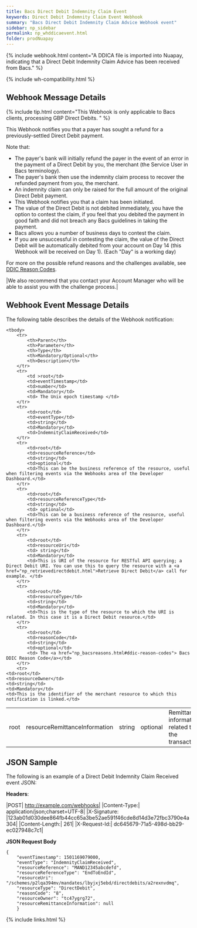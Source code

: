 ```yaml
---
title: Bacs Direct Debit Indemnity Claim Event
keywords: Direct Debit Indemnity Claim Event Webhook
summary: "Bacs Direct Debit Indemnity Claim Advice Webhook event"
sidebar: np_sidebar
permalink: np_whddicaevent.html
folder: prodNuapay
---
```


{% include webhook.html content="A DDICA file is imported into Nuapay, indicating that a Direct Debit Indemnity Claim Advice has been received from Bacs." %}

{% include wh-compatibility.html %}

## Webhook Message Details

{% include tip.html content="This Webhook is only applicable to Bacs clients, processing GBP Direct Debits. " %}


This Webhook notifies you that a payer has sought a refund for a previously-settled Direct Debit payment.

Note that:
* The payer's bank will initially refund the payer in the event of an error in the payment of a Direct Debit by you, the merchant (the Service User in Bacs terminology).
* The payer's bank then use the indemnity claim process to recover the refunded payment from you, the merchant.
* An indemnity claim can only be raised for the full amount of the original Direct Debit payment.
* This Webhook notifies you that a claim has been initiated.
* The value of the Direct Debit is not debited immediately, you have the option to contest the claim, if you feel that you debited the payment in good faith and did not breach any Bacs guidelines in taking the payment.
* Bacs allows you a number of business days to contest the claim.
* If you are unsuccessful in contesting the claim, the value of the Direct Debit will be automatically debited from your account on Day 14 (this Webhook will be received on Day 1). (Each "Day" is a working day)

For more on the possible refund reasons and the challenges available, see [DDIC Reason Codes](np_bacsreasons.html#ddic-reason-codes).

|We also recommend that you contact your Account Manager who will be able to assist you with the challenge process.|

## Webhook Event Message Details

<p>
	The following table describes the details of the Webhook notification:</p>
<table cellspacing="0">

	<tbody>
		<tr>
			<th>Parent</th>
			<th>Parameter</th>
			<th>Type</th>
			<th>Mandatory/Optional</th>
			<th>Description</th>
		</tr>
		<tr>
			<td >root</td>
			<td>eventTimestamp</td>
			<td>number</td>
			<td>Mandatory</td>
			<td> The Unix epoch timestamp </td>
		</tr>
		<tr>
			<td>root</td>
			<td>eventType</td>
			<td>string</td>
			<td>Mandatory</td>
			<td>IndemnityClaimReceived</td>
		</tr>		
		<tr>
			<td>root</td>
			<td>resourceReference</td>
			<td>string</td>
			<td>optional</td>
			<td>This can be the business reference of the resource, useful when filtering events via the Webhooks area of the Developer Dashboard.</td>
		</tr>
		<tr>
			<td>root</td>
			<td>resourceReferenceType</td>
			<td>string</td>
			<td> optional</td>
			<td>This can be a business reference of the resource, useful when filtering events via the Webhooks area of the Developer Dashboard.</td>
		</tr>
		<tr>
			<td>root</td>
			<td>resourceUri</td>
			<td> string</td>
			<td>Mandatory</td>
			<td>This is URI of the resource for RESTful API querying; a Direct Debit URI. You can use this to query the resource with a <a href="np_retrievedirectdebit.html">Retrieve Direct Debit</a> call for example. </td>
		</tr>		
		<tr>
			<td>root</td>
			<td>resourceType</td>
			<td>string</td>
			<td>Mandatory</td>
			<td>This is the type of the resource to which the URI is related. In this case it is a Direct Debit resource.</td>
		</tr>
		<tr>
			<td>root</td>
			<td>reasonCode</td>
			<td>string</td>
			<td>optional</td>
            <td> The <a href="np_bacsreasons.html#ddic-reason-codes"> Bacs DDIC Reason Code</a></td>
		</tr>
		<tr>
	<td>root</td>
	<td>resourceOwner</td>
	<td>string</td>
	<td>Mandatory</td>
	<td>This is the identifier of the merchant resource to which this notification is linked.</td>
</tr>
		<tr>
  <td>root</td>
  <td>resourceRemittanceInformation</td>
  <td>string</td>
  <td>optional</td>
  <td>Remittance information related to the transaction.</td>
</tr>
	</tbody>
</table>


## JSON Sample

The following is an example of a Direct Debit Indemnity Claim Received event JSON:

<b>Headers</b>:


|POST| http://example.com/webhooks|
|Content-Type:| application/json;charset=UTF-8|
|X-Signature: |123ab01d030dee864fb44cc65a3be52ae591f46cde8d14d3e72fbc3790e4a304|
|Content-Length:| 261|
|X-Request-Id:| dc645679-71a5-498d-bb29-ec027948c7c1|

<b>JSON Request Body</b>
<pre>
<code class="json">{
    "eventTimestamp": 1501169079000,
    "eventType": "IndemnityClaimReceived",
	"resourceReference": "MAND12345abcdefd",
	"resourceReferenceType": "EndToEndId",
	"resourceUri": "/schemes/p2lqa394mv/mandates/lbyjxj5ebd/directdebits/a2rexnvdmq",
	"resourceType": "DirectDebit",
	"reasonCode": "8",
	"resourceOwner": "tc47ygrg72",
	"resourceRemittanceInformation": null
	}</code>
</pre>

{% include links.html %}
